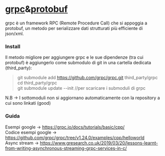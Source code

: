 # [grpc](https://github.com/grpc/grpc)&[protobuf](https://github.com/protocolbuffers/protobuf)   
grpc è un framework RPC (Remote Procedure Call) che si appoggia a protobuf, un metodo per serializzare dati strutturati più efficiente di json/xml.  

### Install
Il metodo migliore per aggiungere grpc e le sue dipendenze (tra cui protobuf) è aggiungerlo come submodulo di git in una cartella dedicata (third_party):
> git submodule add https://github.com/grpc/grpc.git third_party/grpc  
> cd third_party/grpc  
> git submodule update --init  //per scaricare i submoduli di grpc   

N.B -> I sottomoduli non si aggiornano automaticamente con la repository a cui sono linkati (good)


### Guida
Esempi google -> https://grpc.io/docs/tutorials/basic/cpp/     
Codice esempi google -> https://github.com/grpc/grpc/tree/v1.24.0/examples/cpp/helloworld    
Async stream -> https://www.gresearch.co.uk/2019/03/20/lessons-learnt-from-writing-asynchronous-streaming-grpc-services-in-c/

